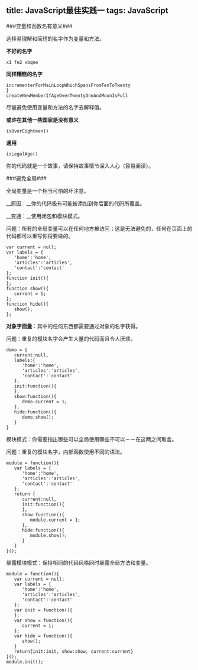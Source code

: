 title: JavaScript最佳实践一
tags: JavaScript
---
###变量和函数名有意义###

选择易理解和简短的名字作为变量和方法。

__不好的名字__

	x1 fe2 xbqne

__同样糟糕的名字__

	incrementerForMainLoopWhichSpansFromTenToTwenty
	}
	createNewMemberIfAgeOverTwentyOneAndMoonIsFull

尽量避免使用变量和方法的名字去解释值。

__或许在其他一些国家是没有意义__

	isOverEighteen()

__通用__

	isLegalAge()

你的代码就是一个故事，请保持故事情节深入人心（容易阅读）。

###避免全局###

全局变量是一个相当可怕的坏注意。

__原因：__你的代码极有可能被添加到你后面的代码所覆盖。

__变通：__使用闭包和模块模式。

问题：所有的全局变量可以在任何地方被访问；这是无法避免的，任何在页面上的代码都可以重写你将要做的。

	var current = null;
	var labels = {
	   'home':'home',
	   'articles':'articles',
	   'contact':'contact'	
	};
	function init(){
	};
	function show(){
	   current = 1;
	};
	function hide(){
	   show();
	};

__对象字面量__：其中的任何东西都需要通过对象的名字获得。

问题：重复的模块名字会产生大量的代码而且令人厌烦。

	demo = {
	   current:null,
	   labels:{
	      'home':'home',
	      'articles':'articles',
	      'contact':'contact'
	   },
	   init:function(){
	   },
	   show:function(){
	      demo.current = 1;
	   },
	   hide:function(){
	      demo.show();
	   }
	}

模块模式：你需要指出哪些可以全局使用哪些不可以－－在这两之间取舍。

问题：重复的模块名字，内部函数使用不同的语法。

	module = function(){
	   var labels = {
	      'home':'home',
	      'articles':'articles',
	      'contact':'contact'
	   };
	   return {
	      current:null,
	      init:function(){
	      },
	      show:function(){
	         module.current = 1;
	      },
	      hide:function(){
	         module.show();
	      }
	   }
	}();

暴露模块模式：保持相同的代码风格同时暴露全局方法和变量。

	module = function(){
	   var current = null;
	   var labels = {
	      'home':'home',
	      'articles':'articles',
	      'contact':'contact'
	   };
	   var init = function(){
	   };
	   var show = function(){
	      current = 1;
	   };
	   var hide = function(){
	      show();
	   }
	   return{init:init, show:show, current:current}
	}();
	module.init();











































































